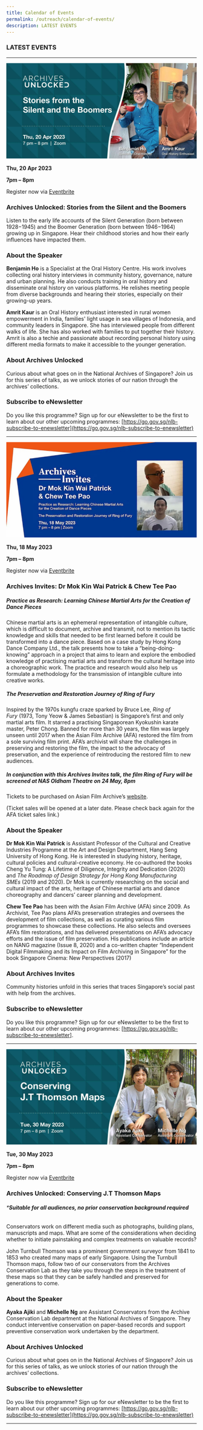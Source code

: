 ```yaml
---
title: Calendar of Events
permalink: /outreach/calendar-of-events/
description: LATEST EVENTS
---
```

### LATEST EVENTS

__________________________________________________________
![](/images/Calendar%20of%20Events/AU%20Apr%202023_Eventbrite%20Web%20Banner.jpg)

**Thu, 20 Apr 2023**

**7pm – 8pm**

Register now via [Eventbrite](https://www.eventbrite.sg/e/archives-unlocked-stories-from-the-silent-and-the-boomers-tickets-556396786767)

### Archives Unlocked: Stories from the Silent and the Boomers

Listen to the early life accounts of the Silent Generation (born between 1928−1945) and the Boomer Generation (born between 1946−1964) growing up in Singapore. Hear their childhood stories and how their early influences have impacted them.

### About the Speaker
**Benjamin Ho** is a Specialist at the Oral History Centre. His work involves collecting oral history interviews in community history, governance, nature and urban planning. He also conducts training in oral history and disseminate oral history on various platforms. He relishes meeting people from diverse backgrounds and hearing their stories, especially on their growing-up years.

**Amrit Kaur** is an Oral History enthusiast interested in rural women empowerment in India, families' light usage in sea villages of Indonesia, and community leaders in Singapore. She has interviewed people from different walks of life. She has also worked with families to put together their history. Amrit is also a techie and passionate about recording personal history using different media formats to make it accessible to the younger generation.

### About Archives Unlocked
Curious about what goes on in the National Archives of Singapore? Join us for this series of talks, as we unlock stories of our nation through the archives’ collections.

### Subscribe to eNewsletter
Do you like this programme? Sign up for our eNewsletter to be the first to learn about our other upcoming programmes: [https://go.gov.sg/nlb-subscribe-to-enewsletter](https://go.gov.sg/nlb-subscribe-to-enewsletter)

_____________________________________________________________
![](/images/Calendar%20of%20Events/eventbrite%20banner.jpg)

**Thu, 18 May 2023**

**7pm – 8pm**

Register now via [Eventbrite](https://www.eventbrite.sg/e/archives-invites-dr-mok-kin-wai-patrick-chew-tee-pao-tickets-601888493687)

### Archives Invites: Dr Mok Kin Wai Patrick & Chew Tee Pao

##### Practice as Research: Learning Chinese Martial Arts for the Creation of Dance Pieces

Chinese martial arts is an ephemeral representation of intangible culture, which is difficult to document, archive and transmit, not to mention its tactic knowledge and skills that needed to be first learned before it could be transformed into a dance piece. Based on a case study by Hong Kong Dance Company Ltd., the talk presents how to take a “being-doing-knowing” approach in a project that aims to learn and explore the embodied knowledge of practising martial arts and transform the cultural heritage into a choreographic work. The practice and research would also help us formulate a methodology for the transmission of intangible culture into creative works.

##### The Preservation and Restoration Journey of Ring of Fury

Inspired by the 1970s kungfu craze sparked by Bruce Lee, _Ring of Fury_ (1973, Tony Yeow & James Sebastian) is Singapore’s first and only martial arts film. It starred a practising Singaporean Kyokushin karate master, Peter Chong. Banned for more than 30 years, the film was largely unseen until 2017 when the Asian Film Archive (AFA) restored the film from a sole surviving film print. AFA’s archivist will share the challenges in preserving and restoring the film, the impact to the advocacy of preservation, and the experience of reintroducing the restored film to new audiences.

##### **In conjunction with this Archives Invites talk, the film** **_Ring of Fury_** **will be screened at NAS Oldham Theatre on 24 May, 8pm**

Tickets to be purchased on Asian Film Archive’s [website](https://asianfilmarchive.org/). 

(Ticket sales will be opened at a later date. Please check back again for the AFA ticket sales link.)

### About the Speaker
**Dr Mok Kin Wai Patrick** is Assistant Professor of the Cultural and Creative Industries Programme at the Art and Design Department, Hang Seng University of Hong Kong. He is interested in studying history, heritage, cultural policies and cultural-creative economy. He co-authored the books Cheng Yu Tung: A Lifetime of Diligence, Integrity and Dedication (2020) and _The Roadmap of Design Strategy for Hong Kong Manufacturing SMEs_ (2019 and 2020). Dr Mok is currently researching on the social and cultural impact of the arts, heritage of Chinese martial arts and dance choreography and dancers’ career planning and development.

**Chew Tee Pao** has been with the Asian Film Archive (AFA) since 2009. As Archivist, Tee Pao plans AFA’s preservation strategies and oversees the development of film collections, as well as curating various film programmes to showcase these collections. He also selects and oversees AFA’s film restorations, and has delivered presentations on AFA’s advocacy efforts and the issue of film preservation. His publications include an article on NANG magazine (Issue 8, 2020) and a co-written chapter “Independent Digital Filmmaking and its Impact on Film Archiving in Singapore” for the book Singapore Cinema: New Perspectives (2017)

### About Archives Invites
Community histories unfold in this series that traces Singapore’s social past with help from the archives.

### Subscribe to eNewsletter
Do you like this programme? Sign up for our eNewsletter to be the first to learn about our other upcoming programmes: [https://go.gov.sg/nlb-subscribe-to-enewsletter].

__________________________________________________________
![](/images/Calendar%20of%20Events/AU%20May%202023_Eventbrite%20Web%20Banner.jpg)

**Tue, 30 May 2023**

**7pm – 8pm**

Register now via [Eventbrite](https://www.eventbrite.sg/e/archives-unlocked-conserving-jt-thomson-maps-tickets-592257858197)

### Archives Unlocked: Conserving J.T Thomson Maps

###### ***Suitable for all audiences, no prior conservation background required**

Conservators work on different media such as photographs, building plans, manuscripts and maps. What are some of the considerations when deciding whether to initiate painstaking and complex treatments on valuable records?

John Turnbull Thomson was a prominent government surveyor from 1841 to 1853 who created many maps of early Singapore. Using the Turnbull Thomson maps, follow two of our conservators from the Archives Conservation Lab as they take you through the steps in the treatment of these maps so that they can be safely handled and preserved for generations to come.

### About the Speaker
**Ayaka Ajiki** and **Michelle Ng** are Assistant Conservators from the Archive Conservation Lab department at the National Archives of Singapore. They conduct interventive conservation on paper-based records and support preventive conservation work undertaken by the department.

### About Archives Unlocked
Curious about what goes on in the National Archives of Singapore? Join us for this series of talks, as we unlock stories of our nation through the archives’ collections.

### Subscribe to eNewsletter
Do you like this programme? Sign up for our eNewsletter to be the first to learn about our other upcoming programmes: [https://go.gov.sg/nlb-subscribe-to-enewsletter](https://go.gov.sg/nlb-subscribe-to-enewsletter)

__________________________________________________________